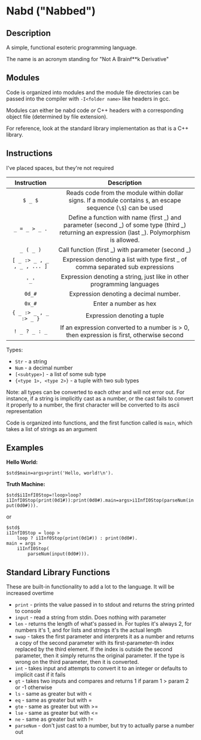# Nabd ("Nabbed")

## Description

A simple, functional esoteric programming language.

The name is an acronym standing for "Not A Brainf\*\*k Derivative"

## Modules

Code is organized into modules and the module file directories can be passed into the compiler with `-I<folder name>` like headers in gcc.

Modules can either be nabd code *or* C++ headers with a corresponding object file (determined by file extension).

For reference, look at the standard library implementation as that is a C++ library.

## Instructions

I've placed spaces, but they're not required

| Instruction | Description |
|:-:|:-:|
| `$ _ $` | Reads code from the module within dollar signs. If a module contains `$`, an escape sequence (`\$`) can be used |
| `_ = _ > _ .` | Define a function with name (first \_) and parameter (second \_) of some type (third \_) returning an expression (last \_). Polymorphism is allowed. |
| `_ ( _ )` | Call function (first \_) with parameter (second \_) |
| `[ _ :> _ , _ , _ , ... ]` | Expression denoting a list with type first \_ of comma separated sub expressions |
| `'_'` | Expression denoting a string, just like in other programming languages |
| `0d_#` | Expression denoting a decimal number. |
| `0x_#` | Enter a number as hex |
| `{ _ :> _ , _ :> _ }` | Expression denoting a tuple |
| `! _ ? _ : _` | If an expression converted to a number is > 0, then expression is first, otherwise second

Types:
 - `Str` - a string
 - `Num` - a decimal number
 - `[<subtype>]` - a list of some sub type
 - `{<type 1>, <type 2>}` - a tuple with two sub types

Note: all types can be converted to each other and will not error out. For instance, if a string is implicitly cast as a number, or the cast fails to convert it properly to a number, the first character will be converted to its ascii representation

Code is organized into functions, and the first function called is `main`, which takes a list of strings as an argument

## Examples

__Hello World:__

`$std$main=args>print('Hello, world!\n').`

__Truth Machine:__

`$std$i1InfI0Stop=!loop>loop?i1InfI0Stop(print(0d1#)):print(0d0#).main=args>i1InfI0Stop(parseNum(input(0d0#))).`

or

```
$std$
i1InfI0Stop = loop >
    loop ? i1Inf0Stop(print(0d1#)) : print(0d0#).
main = args >
    i1InfI0Stop(
        parseNum(input(0d0#))).
```

## Standard Library Functions

These are built-in functionality to add a lot to the language.
It will be increased overtime

 - `print` - prints the value passed in to stdout and returns the string printed to console
 - `input` - read a string from stdin. Does nothing with parameter
 - `len` - returns the length of what's passed in. For tuples it's always 2, for numbers it's 1, and for lists and strings it's the actual length
 - `swap` - takes the first parameter and interprets it as a number and returns a copy of the second parameter with its first-parameter-th index replaced by the third element. If the index is outside the second parameter, then it simply returns the original parameter. If the type is wrong on the third parameter, then it is converted.
 - `int` - takes input and attempts to convert it to an integer or defaults to implicit cast if it fails
 - `gt` - takes two inputs and compares and returns 1 if param 1 \> param 2 or -1 otherwise
 - `ls` - same as greater but with \<
 - `eq` - same as greater but with =
 - `gte` - same as greater but with \>=
 - `lse` - same as greater but with \<=
 - `ne` - same as greater but with !=
 - `parseNum` - don't just cast to a number, but try to actually parse a number out
